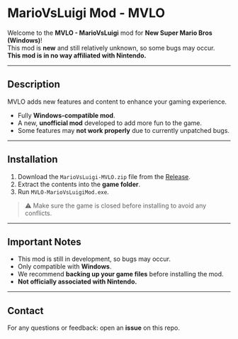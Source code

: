 # MarioVsLuigi Mod - MVLO

Welcome to the **MVLO - MarioVsLuigi** mod for **New Super Mario Bros (Windows)**!  
This mod is **new** and still relatively unknown, so some bugs may occur.  
**This mod is in no way affiliated with Nintendo.**

---

## Description

MVLO adds new features and content to enhance your gaming experience.  
- Fully **Windows-compatible mod**.  
- A new, **unofficial mod** developed to add more fun to the game.  
- Some features may **not work properly** due to currently unpatched bugs.  

---

## Installation

1. Download the `MarioVsLuigi-MVLO.zip` file from the [Release](#).  
2. Extract the contents into the **game folder**.  
3. Run `MVLO-MarioVsLuigiMod.exe`.  

> ⚠️ Make sure the game is closed before installing to avoid any conflicts.

---

## Important Notes

- This mod is still in development, so bugs may occur.  
- Only compatible with **Windows**.  
- We recommend **backing up your game files** before installing the mod.  
- **Not officially associated with Nintendo.**

---

## Contact

For any questions or feedback: open an **issue** on this repo.
